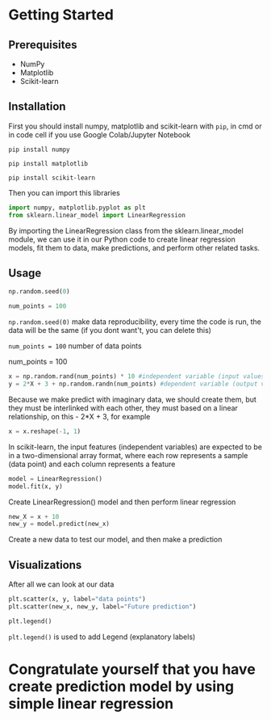 # Getting Started

## Prerequisites

* NumPy
* Matplotlib
* Scikit-learn

## Installation

First you should install numpy, matplotlib and scikit-learn with `pip`, in cmd or in code cell if you use Google Colab/Jupyter Notebook

`pip install numpy`

`pip install matplotlib`

`pip install scikit-learn`

Then you can import this libraries

```python
import numpy, matplotlib.pyplot as plt
from sklearn.linear_model import LinearRegression
```
By importing the LinearRegression class from the sklearn.linear_model module, we can use it in our Python code to create linear regression models, fit them to data, make predictions, and perform other related tasks.

## Usage

```python
np.random.seed(0)

num_points = 100
```
`np.random.seed(0)` make data reproducibility, every time the code is run, the data will be the same (if you dont want't, you can delete this)

`num_points = 100` number of data points

num_points = 100
```python
x = np.random.rand(num_points) * 10 #independent variable (input values)
y = 2*X + 3 + np.random.randn(num_points) #dependent variable (output values)
```

Because we make predict with imaginary data, we should create them, but they must be interlinked with each other, they must based on a linear relationship, on this - 2*X + 3, for example

```python
x = x.reshape(-1, 1)
```
In scikit-learn, the input features (independent variables) are expected to be in a two-dimensional array format, where each row represents a sample (data point) and each column represents a feature

```python
model = LinearRegression()
model.fit(x, y)
```
Create LinearRegression() model and then perform linear regression

```python
new_X = x + 10
new_y = model.predict(new_x)
```
Create a new data to test our model, and then make a prediction

## Visualizations 

After all we can look at our data

```python
plt.scatter(x, y, label="data points")
plt.scatter(new_x, new_y, label="Future prediction")

plt.legend()
```
`plt.legend()` is used to add Legend (explanatory labels)





# Congratulate yourself that you have create prediction model by using simple linear regression
